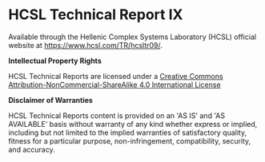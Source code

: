 # HCSL Technical Report IX
 
Available through the Hellenic Complex Systems Laboratory (HCSL) official website at https://www.hcsl.com/TR/hcsltr09/.

**Intellectual Property Rights**

HCSL Technical Reports are licensed under a [Creative Commons Attribution-NonCommercial-ShareAlike 4.0 International License](https://creativecommons.org/licenses/by-nc-sa/4.0/)

**Disclaimer of Warranties**

HCSL Technical Reports content is provided on an 'AS IS' and 'AS AVAILABLE' basis without warranty of any kind whether express or implied, including but not limited to the implied warranties of satisfactory quality, fitness for a particular purpose, non-infringement, compatibility, security, and accuracy.